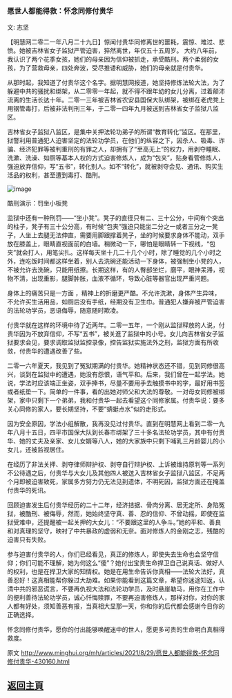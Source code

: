### 愿世人都能得救：怀念同修付贵华

文: 志坚 

【明慧网二零二一年八月二十九日】惊闻付贵华同修离世的噩耗，震惊、难过、悲愤。她被吉林省女子监狱严管迫害，猝然离世，年仅五十五周岁。
大约八年前，我认识了两个花季女孩，她们的母亲因为信仰被抓走，承受酷刑。两个柔弱的女孩，为了营救母亲，四处奔波，受尽推诿和威胁，她们的母亲就是付贵华。

从那时起，我知道了付贵华这个名字。据明慧网报道，她坚持修炼法轮大法，为了躲避中共的骚扰和绑架，从二零零一年起，就不得不跟年幼的女儿分离，过着颠沛流离的生活长达十年。二零一三年被吉林省农安县国保大队绑架，被绑在老虎凳上用钢管毒打，后被非法判刑三年，于二零一四年九月被送到吉林省女子监狱八监区。

吉林省女子监狱八监区，是集中关押法轮功弟子的所谓“教育转化”监区。在那里，狱警利用普通犯人迫害坚定的法轮功学员，在他们的纵容之下，因杀人、吸毒、诈骗、经济犯罪等被判重刑的有罪之人，却拥有了“至高无上”的权力，用剥夺睡眠、洗漱、洗澡、如厕等基本人权的方式迫害修炼人，成为“包夹”，贴身看管修炼人，强迫放弃信仰，写“五书”，转化别人。如不“转化”，就被剥夺会见、通讯、购买生活品的权利，甚至遭到毒打、酷刑。

![image](https://user-images.githubusercontent.com/79625284/131244990-40c38d5b-9a26-4823-aabb-9df2a3fa5157.png)

酷刑演示：罚坐小板凳

监狱中还有一种刑罚——“坐小凳”。凳子的直径只有二、三十公分，中间有个突出的柱子，凳子有三十公分高，有时候“包夹”强迫只能坐二分之一或者三分之一凳子，人坐上去腿无法伸直，需要用脚跟撑着凳子，坐的时候要求身体不能动，双手放在膝盖上，眼睛直视面前的白墙。稍微动一下，哪怕是眼睛转一下视线，“包夹”就会打人，用笔尖扎。这样每天坐十几二十几个小时，除了睡觉的几个小时之外，连吃饭时间都这样坐着，别人去洗碗还能活动一下身体，被强制坐小凳的人，不被允许去洗碗，只能用纸擦。长期这样，有的人臀部坐烂，磨平，眼神呆滞，视物不清，出现重影，腿脚肿胀，血液不循环，导致心脏等器官出现严重问题。

身体上的痛苦只是一方面 ，精神上的折磨更严酷。不允许洗漱，身体产生异味，不允许买生活用品，如厕后没有手纸，经期没有卫生巾。普通犯人嫌弃被严管迫害的法轮功学员，恶语侮辱，随意随时欺凌。

付贵华就在这样的环境中待了近两年。二零一五年，一个刚从监狱释放的人说，付贵华因为不放弃信仰，不写“五书”，被关進了监狱中的小号。女儿向吉林省女子监狱要求会见，要求调取监狱监控录像，控告监狱实施法外之刑，监狱方面有所收敛，付贵华的遭遇改善了些。

二零一六年夏天，我见到了冤狱期满的付贵华。她精神状态还不错，见到同修很高兴，谈到在监狱中的遭遇，她没有怨恨，语气平和。后来，我们曾在一起学法。她说，学法时应该端正坐姿，双手捧书，尽量不要用手去触摸书中的字，最好用书签或者纸垫一下。简单的一件事，看的出她对师父和大法的尊敬。一对母女同修被绑架，家中只剩下一个弟弟，我和付贵华一起去看望这个同修家属。付贵华说：要多关心同修的家人，要长期坚持，不要“蜻蜓点水”似的走形式。

因为安全原因，学法小组解散，我再没见过付贵华。直到在明慧网上看到二零一九年八月十五日，四平市国保大队到长春市绑架了三十多名法轮功学员，其中有付贵华、她的丈夫及亲家、女儿女婿等八人，她的大家族中只剩下哺乳三月龄婴儿的小女儿，还被监视居住。

在经历了非法关押、剥夺律师辩护权、剥夺自行辩护权、上诉被维持原判等一系列不公待遇之后，付贵华与大女儿及其他四人被送入吉林省女子监狱八监区，不足两个月即被迫害致死，家属多方努力仍无法见到遗体，不明死因，监狱方面还在掩盖付贵华的死讯。

回顾迫害发生后付贵华经历的二十二年，经济拮据、骨肉分离、居无定所、身陷冤狱，被酷刑、被侮辱，然而，她始终坚守真、善、忍的信仰、不曾动摇，即使在监狱受难中，还提醒被一起关押的大女儿：“不要跟这里的人争斗。”她的平和、善良和对真理的坚守，映衬了中共暴政的虚弱和无奈。面对修炼人的金刚之志，残酷的迫害只有失败。

参与迫害付贵华的人，你们已经看见，真正的修炼人，即使失去生命也会坚守信仰；你们可能不理解，她为何这么“傻”？她付出宝贵生命捍卫自己说真话、做好人的权利，也是在捍卫大家的知情权。她是在用生命告诉你真相——法轮大法好，真善忍好！这真相能帮你躲过大劫难。如果你能看到这篇文章，希望你迷途知返，认清中共的邪恶谎言，不要再仇视大法和法轮功学员，及时悬崖勒马，用你在工作中的便利善待法轮功学员，诚心忏悔赎罪，不要再迫害修炼人，那样对你，对你的家人都有好处，须知善恶有报，当真相大显那一天，你和你的后代都会感谢今日你的正确选择。

怀念同修付贵华，愿你的付出能够唤醒迷中的世人，愿更多可贵的生命明白真相得救度。

原文 http://www.minghui.org/mh/articles/2021/8/29/愿世人都能得救-怀念同修付贵华-430160.html

## [返回主頁](https://git.io/Js3EY)
